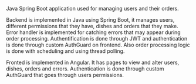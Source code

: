 Java Spring Boot application used for managing users and their orders.

Backend is implemented in Java using Spring Boot, it manages users, different permissions that they have, dishes and orders that they make. 
Error handler is implemented for catching errors that may appear during order processing.
Authentification is done through JWT and authentication is done through custom AuthGuard on frontend. 
Also order processing logic is done with scheduling and using thread polling. 

Fronted is implemented in Angular.
It has pages to view and alter users, dishes, orders and errors. 
Authentication is done through custom AuthGuard that goes through users permissions. 
